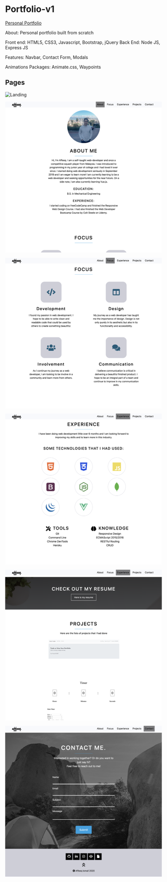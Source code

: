 # Portfolio-v1
[Personal Portfolio](http://affeeq-ismail-portfolio-v1.herokuapp.com/)

About: Personal portfolio built from scratch

Front end: HTML5, CSS3, Javascript, Bootstrap, jQuery
Back End: Node JS, Express JS

Features: Navbar, Contact Form, Modals

Animations Packages: Animate.css, Waypoints

## Pages

![Landing](https://github.com/Affeeq/Portfolio-v1/blob/master/images/Screen%20Shot%202020-08-24%20at%203.14.12%20PM.png)

![About](https://github.com/Affeeq/Portfolio-v1/blob/master/images/Screen%20Shot%202020-08-24%20at%203.14.28%20PM.png)

![Focus](https://github.com/Affeeq/Portfolio-v1/blob/master/images/Screen%20Shot%202020-08-24%20at%203.14.38%20PM.png)

![Experience](https://github.com/Affeeq/Portfolio-v1/blob/master/images/Screen%20Shot%202020-08-24%20at%203.14.45%20PM.png)

![Resume and Projects](https://github.com/Affeeq/Portfolio-v1/blob/master/images/Screen%20Shot%202020-08-24%20at%203.14.58%20PM.png)

![Contact Form and Footer](https://github.com/Affeeq/Portfolio-v1/blob/master/images/Screen%20Shot%202020-08-24%20at%203.15.04%20PM.png)
